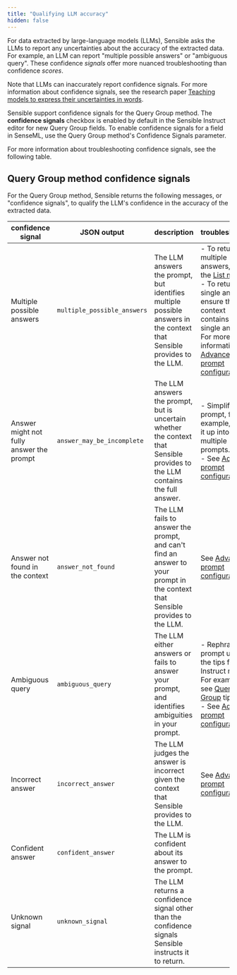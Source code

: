 ```yaml
---
title: "Qualifying LLM accuracy"
hidden: false
---
```


For data extracted by large-language models (LLMs), Sensible asks the LLMs to report any uncertainties about the accuracy of the extracted data. For example, an LLM can report "multiple possible answers" or "ambiguous query".  These confidence *signals* offer more nuanced troubleshooting than confidence *scores*.

Note that LLMs can inaccurately report confidence signals.  For more information about confidence signals, see the research paper [Teaching models to express their uncertainties in words](https://arxiv.org/pdf/2205.14334.pdf). 

Sensible support confidence signals for the Query Group method. The **confidence signals** checkbox is enabled by default in the Sensible Instruct editor for new Query Group fields. To enable confidence signals for a field in SenseML, use the Query Group method's Confidence Signals parameter.

For more information about troubleshooting confidence signals, see the following table.

Query Group method confidence signals
---

For the Query Group method, Sensible returns the following messages, or "confidence signals",  to qualify the LLM's confidence in the accuracy of the extracted data.

| confidence signal                        | JSON output                 | description                                                  | troubleshooting                                              |
| ---------------------------------------- | --------------------------- | ------------------------------------------------------------ | ------------------------------------------------------------ |
| Multiple possible answers                | `multiple_possible_answers` | The LLM answers the prompt, but identifies multiple possible answers in the context that Sensible provides to the LLM. | -  To return multiple answers, use the [List method](doc:list-tips).<br/>- To return a single answer, ensure the context contains a single answer. For more information, see [Advanced prompt configuration](doc:prompt). |
| Answer might not fully answer the prompt | `answer_may_be_incomplete`  | The LLM answers the prompt, but is uncertain whether the context that Sensible provides to the LLM contains the full answer. | - Simplify your prompt, for example, break it up into multiple prompts.<br/>- See [Advanced prompt configuration](doc:prompt). |
| Answer not found in the context          | `answer_not_found`          | The LLM fails to answer the prompt, and can't find an answer to your prompt in the context that Sensible provides to the LLM. | See [Advanced prompt configuration](doc:prompt).             |
| Ambiguous query                          | `ambiguous_query`           | The LLM either answers or fails to answer your prompt, and identifies ambiguities in your prompt. | - Rephrase your prompt using the tips for each Instruct method. For example, see [Query Group](doc:query-group-tips) tips.<br/>-  See [Advanced prompt configuration](doc:prompt). |
| Incorrect answer                         | `incorrect_answer`          | The LLM judges the answer is incorrect given the context that Sensible provides to the LLM. | See [Advanced prompt configuration](doc:prompt).             |
| Confident answer                         | `confident_answer`          | The LLM is confident about its answer to the prompt.         |                                                              |
| Unknown signal                           | `unknown_signal`            | The LLM returns a confidence signal other than the confidence signals Sensible instructs it to return. |                                                              |

 

